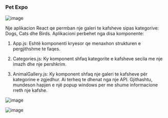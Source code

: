 ### Pet Expo

![image](https://github.com/MarioMuco/Pet_Expo_React/assets/45602326/7fe35059-d6b7-4a2c-9563-de993d3a4008)

Nje aplikacion React qe permban nje galeri te kafsheve sipas kategorive: Dogs, Cats dhe Birds. Aplikacioni perbehet nga disa komponente:

1. App.js: Eshtë komponenti kryesor qe menaxhon strukturen e pergjithshme te faqes. 

2. Categories.js: Ky komponent shfaq kategorite e kafsheve secila me nje imazh dhe nje pershkrim.

3. AnimalGallery.js: Ky komponent shfaq nje galeri te kafsheve për kategorine e zgjedhur. Ai terheq te dhenat nga nje API. Gjithashtu, mundeson hapjen e një popup windows per me shume informacione rreth nje kafshe.

![image](https://github.com/MarioMuco/Pet_Expo_React/assets/45602326/6709010c-46c1-4cfa-89ef-d6a71b95b4e0)

![image](https://github.com/MarioMuco/Pet_Expo_React/assets/45602326/248f1df5-a4be-4a2c-a79b-de6bd2bf332f)
